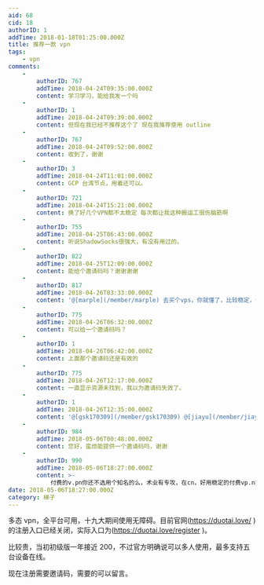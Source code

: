 ```yaml
---
aid: 68
cid: 18
authorID: 1
addTime: 2018-01-18T01:25:00.000Z
title: 推荐一款 vpn
tags:
    - vpn
comments:
    -
        authorID: 767
        addTime: 2018-04-24T09:35:00.000Z
        content: 学习学习，能给我发一个吗
    -
        authorID: 1
        addTime: 2018-04-24T09:39:00.000Z
        content: 但现在我已经不推荐这个了 现在我推荐使用 outline
    -
        authorID: 767
        addTime: 2018-04-24T09:52:00.000Z
        content: 收到了，谢谢
    -
        authorID: 3
        addTime: 2018-04-24T11:01:00.000Z
        content: GCP 台湾节点，用着还可以。
    -
        authorID: 721
        addTime: 2018-04-24T15:21:00.000Z
        content: 换了好几个VPN都不太稳定 每次都让我这种搬运工很伤脑筋啊
    -
        authorID: 755
        addTime: 2018-04-25T06:43:00.000Z
        content: 听说ShadowSocks很强大，有没有用过的。
    -
        authorID: 822
        addTime: 2018-04-25T12:09:00.000Z
        content: 能给个邀请码吗？谢谢谢谢
    -
        authorID: 817
        addTime: 2018-04-26T03:33:00.000Z
        content: '@[marple](/member/marple) 去买个vps，你就懂了，比较稳定，价格比较贵'
    -
        authorID: 775
        addTime: 2018-04-26T06:32:00.000Z
        content: 可以给一个邀请码吗？
    -
        authorID: 1
        addTime: 2018-04-26T06:42:00.000Z
        content: 上面那个邀请码还是有效的
    -
        authorID: 775
        addTime: 2018-04-26T12:17:00.000Z
        content: 一直显示资源未找到，我以为邀请码失效了。
    -
        authorID: 1
        addTime: 2018-04-26T12:35:00.000Z
        content: '@[gsk170309](/member/gsk170309) @[jiayu](/member/jiayu) 多态现在已经不行了'
    -
        authorID: 984
        addTime: 2018-05-06T00:48:00.000Z
        content: 您好，蛮烦能提供一个邀请码吗，谢谢
    -
        authorID: 990
        addTime: 2018-05-06T18:27:00.000Z
        content: >-
            付费的v.pn你还不选用个知名的么，术业有专攻，在cn，好用稳定的付费vp.n推荐，https://vpnchina.zdhweb.com
date: 2018-05-06T18:27:00.000Z
category: 梯子
---
```


多态 vpn，全平台可用，十九大期间使用无障碍。目前官网(https://duotai.love/ )的注册入口已经关闭，实际入口为(https://duotai.love/register )。

比较贵，当初初级版一年接近 200，不过官方明确说可以多人使用，最多支持五台设备在线。

现在注册需要邀请码，需要的可以留言。
